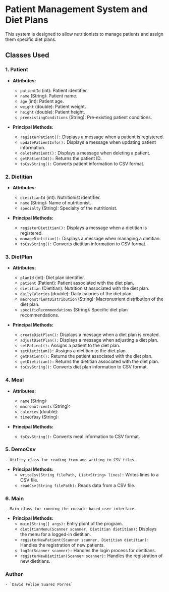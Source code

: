 # Patient Management System and Diet Plans

This system is designed to allow nutritionists to manage patients and assign them specific diet plans.

## Classes Used

### 1. Patient

- **Attributes:**
    - `patientId` (int): Patient identifier.
    - `name` (String): Patient name.
    - `age` (int): Patient age.
    - `weight` (double): Patient weight.
    - `height` (double): Patient height.
    - `preexistingConditions` (String): Pre-existing patient conditions.

- **Principal Methods:**
    - `registerPatient():` Displays a message when a patient is registered.
    - `updatePatientInfo():` Displays a message when updating patient information.
    - `deletePatient():` Displays a message when deleting a patient.
    - `getPatientId():` Returns the patient ID.
    - `toCsvString():` Converts patient information to CSV format.

### 2. Dietitian

- **Attributes:**
    - `dietitianId` (int): Nutritionist identifier.
    - `name` (String): Name of nutritionist.
    - `specialty` (String): Specialty of the nutritionist.

- **Principal Methods:**
    - `registerDietitian():` Displays a message when a dietitian is registered.
    - `manageDietitian():` Displays a message when managing a dietitian.
    - `toCsvString():` Converts dietitian information to CSV format.

### 3. DietPlan

- **Attributes:**
    - `planId` (int): Diet plan identifier.
    - `patient` (Patient): Patient associated with the diet plan.
    - `dietitian` (Dietitian): Nutritionist associated with the diet plan.
    - `dailyCalories` (double): Daily calories of the diet plan.
    - `macronutrientDistribution` (String): Macronutrient distribution of the diet plan.
    - `specificRecommendations` (String): Specific diet plan recommendations.

- **Principal Methods:**
    - `createDietPlan():` Displays a message when a diet plan is created.
    - `adjustDietPlan():` Displays a message when adjusting a diet plan.
    - `setPatient():` Assigns a patient to the diet plan.
    - `setDietitian():` Assigns a dietitian to the diet plan.
    - `getPatient():` Returns the patient associated with the diet plan.
    - `getDietitian():` Returns the dietitian associated with the diet plan.
    - `toCsvString():` Converts diet plan information to CSV format.

### 4. Meal

- **Attributes:**
    - `name` (String): 
    - `macronutrients` (String): 
    - `calories` (double): 
    - `timeOfDay` (String):

- **Principal Methods:**
    - `toCsvString():` Converts meal information to CSV format.

### 5. DemoCsv

    - Utility class for reading from and writing to CSV files.

- **Principal Methods:**
    - `writeCsv(String filePath, List<String> lines):` Writes lines to a CSV file.
    - `readCsv(String filePath):` Reads data from a CSV file.

### 6. Main

    - Main class for running the console-based user interface.

- **Principal Methods:**
    - `main(String[] args):` Entry point of the program.
    - `dietitianMenu(Scanner scanner, Dietitian dietitian):` Displays the menu for a logged-in dietitian.
    - `registerNewPatient(Scanner scanner, Dietitian dietitian):` Handles the registration of new patients.
    - `logIn(Scanner scanner):` Handles the login process for dietitians.
    - `registerNewDietitian(Scanner scanner):` Handles the registration of new dietitians.
 
### Author
    - `David Felipe Suarez Porres`



